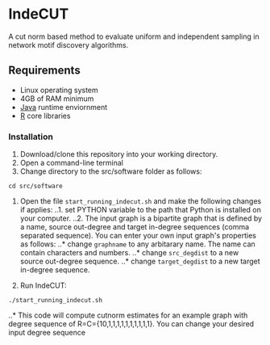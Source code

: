 # IndeCUT
A cut norm based method to evaluate uniform and independent sampling in network motif discovery algorithms.

## Requirements
+ Linux operating system
+ 4GB of RAM minimum
+ [Java](https://java.com/en/download/) runtime enviornment 
+ [R](www.r-project.org) core libraries

### Installation
1. Download/clone this repository into your working directory. 
2. Open a command-line terminal
3. Change directory to the src/software folder as follows:
```
cd src/software
```
1. Open the file `start_running_indecut.sh` and make the following changes if applies:
..1. set PYTHON variable to the path that Python is installed on your computer.
..2. The input graph is a bipartite graph that is defined by a name, source out-degree and target in-degree sequences (comma separated sequence). You can enter your own input graph's properties as follows: 
..* change `graphname` to any arbitarary name. The name can contain characters and numbers. 
..* change `src_degdist` to a new source out-degree sequence. 
..* change `target_degdist` to a new target in-degree sequence.

5. Run IndeCUT:
```
./start_running_indecut.sh
```
..* This code will compute cutnorm estimates for an example graph with degree sequence of R=C={10,1,1,1,1,1,1,1,1,1,1}. You can change your desired input degree sequence 

